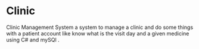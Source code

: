 # Clinic
Clinic Management System  a system to manage a clinic and do some things with a patient account like know what is the visit day and a given medicine using  C# and mySQl .
